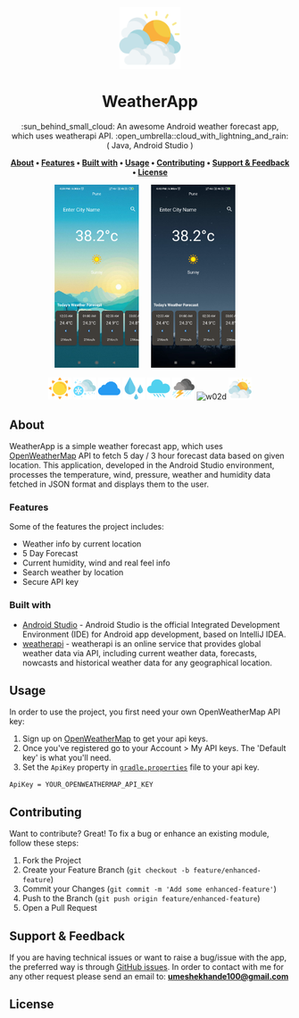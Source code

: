 <p align="center">
  <img width="110" height="auto" src="./images/cloudy.png" alt="logo">
</p>

<h1 align="center">WeatherApp</h1>

<p align="center">:sun_behind_small_cloud: An awesome Android weather forecast app, which uses weatherapi API. :open_umbrella::cloud_with_lightning_and_rain: ( Java, Android Studio ) </p>

<p align="center">
  <strong>
    <a href="#about">About</a> • 
    <a href="#features">Features</a> • 
    <a href="#built-with">Built with</a> • 
    <a href="#usage">Usage</a> • 
    <a href="#contributing">Contributing</a> • 
    <a href="#support--feedback">Support & Feedback</a> • 
    <a href="#license">License</a>  
  </strong>
</p>

<p align="center">
  <img src="./images/day.png" height="10%" width="30%"  alt="day"/> &emsp;
  <img src="./images/night.png" height="10%" width="30%"  alt="night"/> &emsp;
</p> 

<p align="center"> 
  <img src="./images/w01d.png" height="auto" width="8%" alt="w01d"/>
  <img src="./images/w13d.png" height="auto" width="8%" alt="w13d"/> 
  <img src="./images/w04d.png" height="auto" width="8%" alt="w04d"/> 
  <img src="./images/w09d.png" height="auto" width="8%" alt="w09d"/> 
  <img src="./images/w10d.png" height="auto" width="8%" alt="w10d"/> 
  <img src="./images/w11d.png" height="auto" width="8%" alt="w11d"/> 
  <img src=".images/w02d.png" height="auto" width="8%" alt="w02d"/> 
  <img src="./images/w03d.png" height="auto" width="8%" alt="w03d"/> 
</p> 

## About

WeatherApp is a simple weather forecast app, which uses [OpenWeatherMap](https://openweathermap.org/) API to fetch 5 day / 3 hour forecast data based on given location. This application, developed in the Android Studio environment, processes the temperature, wind, pressure, weather and humidity data fetched in JSON format and displays them to the user.

### Features
Some of the features the project includes:

- Weather info by current location
- 5 Day Forecast
- Current humidity, wind and real feel info
- Search weather by location
- Secure API key

### Built with

- [Android Studio](https://developer.android.com/studio) - Android Studio is the official Integrated Development Environment (IDE) for Android app development, based on IntelliJ IDEA.
- [weatherapi](https://www.weatherapi.com/) - weatherapi is an online service that provides global weather data via API, including current weather data, forecasts, nowcasts and historical weather data for any geographical location.

## Usage

In order to use the project, you first need your own OpenWeatherMap API key:

1. Sign up on [OpenWeatherMap](https://openweathermap.org/) to get your api keys.
2. Once you've registered go to your Account > My API keys. The 'Default key' is what you'll need.
3. Set the `ApiKey` property in [`gradle.properties`](./gradle.properties) file to your api key.
```properties
ApiKey = YOUR_OPENWEATHERMAP_API_KEY
```

## Contributing
Want to contribute? Great!
To fix a bug or enhance an existing module, follow these steps:

1. Fork the Project
2. Create your Feature Branch (`git checkout -b feature/enhanced-feature`)
3. Commit your Changes (`git commit -m 'Add some enhanced-feature'`)
4. Push to the Branch (`git push origin feature/enhanced-feature`)
5. Open a Pull Request

## Support & Feedback
If you are having technical issues or want to raise a bug/issue with the app, the preferred way is through [GitHub issues](https://github.com/enessfk/WeatherApp/issues). In order to contact with me for any other request please send an email to: **umeshekhande100@gmail.com**

## License
